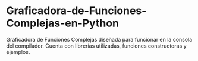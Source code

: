 # Graficadora-de-Funciones-Complejas-en-Python
Graficadora de Funciones Complejas diseñada para funcionar en la consola del compilador. Cuenta con librerías utilizadas, funciones constructoras y ejemplos.
